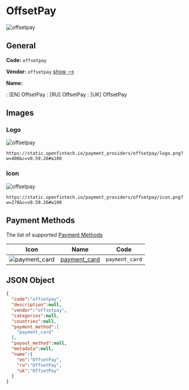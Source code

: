 
# OffsetPay 
![offsetpay](https://static.openfintech.io/payment_providers/offsetpay/logo.png?w=400&c=v0.59.26#w100)  

## General 
 
**Code:** `offsetpay` 
 
**Vendor:** `offsetpay` [show -->](/vendors/offsetpay/) 
 
**Name:** 
 
:	[EN] OffsetPay 
:	[RU] OffsetPay 
:	[UK] OffsetPay 
 

## Images 

### Logo 
 
![offsetpay](https://static.openfintech.io/payment_providers/offsetpay/logo.png?w=400&c=v0.59.26#w100)  

```
https://static.openfintech.io/payment_providers/offsetpay/logo.png?w=400&c=v0.59.26#w100
```  

### Icon 
 
![offsetpay](https://static.openfintech.io/payment_providers/offsetpay/icon.png?w=278&c=v0.59.26#w100)  

```
https://static.openfintech.io/payment_providers/offsetpay/icon.png?w=278&c=v0.59.26#w100
```  

## Payment Methods 
 
The list of supported [Payment Methods](/payment-methods/) 

|Icon|Name|Code| 
|:---:|:---:|:---:| 
|![payment_card](https://static.openfintech.io/payment_methods/payment_card/icon.svg?w=278&c=v0.59.26#w100) |[payment_card](/payment-methods/payment_card/)|`payment_card`| 
 

## JSON Object 

```json
{
  "code":"offsetpay",
  "description":null,
  "vendor":"offsetpay",
  "categories":null,
  "countries":null,
  "payment_method":[
    "payment_card"
  ],
  "payout_method":null,
  "metadata":null,
  "name":{
    "en":"OffsetPay",
    "ru":"OffsetPay",
    "uk":"OffsetPay"
  }
}
```  
